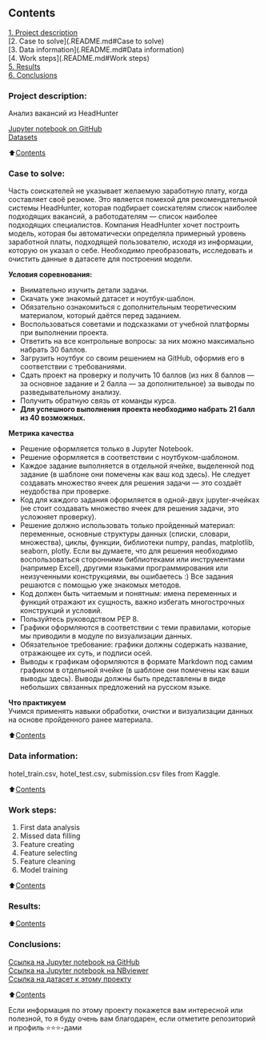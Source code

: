 ## Contents 
[1. Project description](.README.md#Project-description:)  
[2. Case to solve](.README.md#Case to solve)  
[3. Data information](.README.md#Data information)  
[4. Work steps](.README.md#Work steps)   
[5. Results](.README.md#Results)    
[6. Conclusions](.README.md#Conclusions) 

### Project description:
Анализ вакансий из HeadHunter

[Jupyter notebook on GitHub](https://github.com/DSminer/SFDS_hometasks/tree/main/Project_1/Project%201.ipynb)\
[Datasets](https://drive.google.com/file/d/1xnmDxxRmdL_7vLfHwY61M_E2AjxPdCZd/view?usp=sharing)

:arrow_up:[Contents](_)


### Case to solve:
Часть соискателей не указывает желаемую заработную плату, когда составляет своё резюме. Это является помехой для рекомендательной системы HeadHunter, которая подбирает соискателям список наиболее подходящих вакансий, а работодателям — список наиболее подходящих специалистов. Компания HeadHunter хочет построить модель, которая бы автоматически определяла примерный уровень заработной платы, подходящей пользователю, исходя из информации, которую он указал о себе. Необходимо преобразовать, исследовать и очистить данные в датасете для построения модели.

**Условия соревнования:**  
- Внимательно изучить детали задачи.
- Скачать уже знакомый датасет и ноутбук-шаблон.
- Обязательно ознакомиться с дополнительным теоретическим материалом, который даётся перед заданием.
- Воспользоваться советами и подсказками от учебной платформы при выполнении проекта.
- Ответить на все контрольные вопросы: за них можно максимально набрать 30 баллов.
- Загрузить ноутбук со своим решением на GitHub, оформив его в соответствии с требованиями.
- Сдать проект на проверку и получить 10 баллов (из них 8 баллов — за основное задание и 2 балла — за дополнительное) за выводы по разведывательному анализу.
- Получить обратную связь от команды курса.
- **Для успешного выполнения проекта необходимо набрать 21 балл из 40 возможных.**

**Метрика качества**     
- Решение оформляется только в Jupyter Notebook.
- Решение оформляется в соответствии с ноутбуком-шаблоном.
- Каждое задание выполняется в отдельной ячейке, выделенной под задание (в шаблоне они помечены как ваш код здесь). Не следует создавать множество ячеек для решения задачи — это создаёт неудобства при проверке.
- Код для каждого задания оформляется в одной-двух jupyter-ячейках (не стоит создавать множество ячеек для решения задачи, это усложняет проверку).
- Решение должно использовать только пройденный материал: переменные, основные структуры данных (списки, словари, множества), циклы, функции, библиотеки numpy, pandas, matplotlib, seaborn, plotly. Если вы думаете, что для решения необходимо воспользоваться сторонними библиотеками или инструментами (например Excel), другими языками программирования или неизученными конструкциями, вы ошибаетесь :) Все задания решаются с помощью уже знакомых методов.
- Код должен быть читаемым и понятным: имена переменных и функций отражают их сущность, важно избегать многострочных конструкций и условий.
- Пользуйтесь руководством PEP 8.
- Графики оформляются в соответствии с теми правилами, которые мы приводили в модуле по визуализации данных.
- Обязательное требование: графики должны содержать название, отражающее их суть, и подписи осей.
- Выводы к графикам оформляются в формате Markdown под самим графиком в отдельной ячейке (в шаблоне они помечены как ваши выводы здесь). Выводы должны быть представлены в виде небольших связанных предложений на русском языке.

**Что практикуем**     
Учимся применять навыки обработки, очистки и визуализации данных на основе пройденного ранее материала.

:arrow_up:[Contents](.README.md#Contents)

###  Data information:
hotel_train.csv, hotel_test.csv, submission.csv files from Kaggle.
  
:arrow_up:[Contents](.README.md#Contents)


### Work steps:
1. First data analysis
2. Missed data filling
3. Feature creating
4. Feature selecting
5. Feature cleaning
6. Model training

:arrow_up:[Contents](.README.md#Contents)

### Results:

:arrow_up:[Contents](.README.md#Contents)


### Conclusions:
[Cсылка на Jupyter notebook на GitHub](https://github.com/DSminer/SFDS_hometasks/tree/main/Project_1/Project%201.ipynb)\
[Ссылка на Jupyter notebook на NBviewer ](https://nbviewer.org/github/DSminer/SFDS_hometasks/blob/main/Project_1/NBviewer%20proj1.ipynb)\
[Cсылка на датасет к этому проекту](https://drive.google.com/file/d/1xnmDxxRmdL_7vLfHwY61M_E2AjxPdCZd/view?usp=sharing)

:arrow_up:[Contents](.README.md#Contents)


Если информация по этому проекту покажется вам интересной или полезной, то я буду очень вам благодарен, если отметите репозиторий и профиль ⭐️⭐️⭐️-дами
